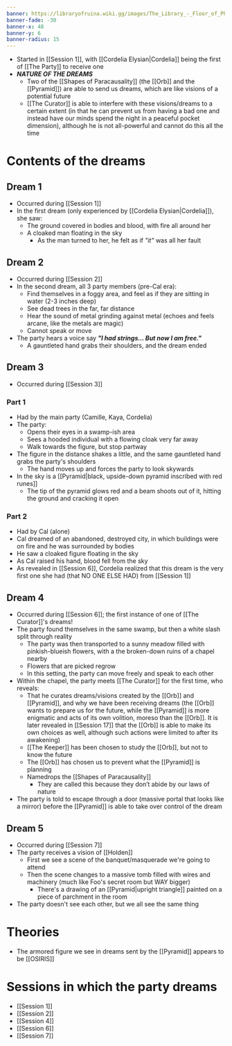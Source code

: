 ```yaml
---
banner: https://libraryofruina.wiki.gg/images/The_Library_-_Floor_of_Philosophy.png
banner-fade: -30
banner-x: 48
banner-y: 6
banner-radius: 15
---
```

- Started in [[Session 1]], with [[Cordelia Elysian|Cordelia]] being the first of [[The Party]] to receive one
- ***NATURE OF THE DREAMS***
	- Two of the [[Shapes of Paracausality]] (the [[Orb]] and the [[Pyramid]]) are able to send us dreams, which are like visions of a potential future
	- [[The Curator]] is able to interfere with these visions/dreams to a certain extent (in that he can prevent us from having a bad one and instead have our minds spend the night in a peaceful pocket dimension), although he is not all-powerful and cannot do this all the time

# Contents of the dreams
## Dream 1
- Occurred during [[Session 1]]
- In the first dream (only experienced by [[Cordelia Elysian|Cordelia]]), she saw:
	- The ground covered in bodies and blood, with fire all around her
	- A cloaked man floating in the sky
		- As the man turned to her, he felt as if *"it"* was all her fault
## Dream 2
- Occurred during [[Session 2]]
- In the second dream, all 3 party members (pre-Cal era):
	- Find themselves in a foggy area, and feel as if they are sitting in water (2-3 inches deep)
	- See dead trees in the far, far distance
	- Hear the sound of metal grinding against metal (echoes and feels arcane, like the metals are magic)
	- Cannot speak or move
- The party hears a voice say ***"I had strings... But now I am free."***
	- A gauntleted hand grabs their shoulders, and the dream ended

## Dream 3
- Occurred during [[Session 3]]
### Part 1
- Had by the main party (Camille, Kaya, Cordelia)
- The party:
	- Opens their eyes in a swamp-ish area
	- Sees a hooded individual with a flowing cloak very far away
	- Walk towards the figure, but stop partway
- The figure in the distance shakes a little, and the same gauntleted hand grabs the party's shoulders
	- The hand moves up and forces the party to look skywards
- In the sky is a [[Pyramid|black, upside-down pyramid inscribed with red runes]]
	- The tip of the pyramid glows red and a beam shoots out of it, hitting the ground and cracking it open
### Part 2
- Had by Cal (alone)
- Cal dreamed of an abandoned, destroyed city, in which buildings were on fire and he was surrounded by bodies
- He saw a cloaked figure floating in the sky
- As Cal raised his hand, blood fell from the sky
- As revealed in [[Session 6]], Cordelia realized that this dream is the very first one she had (that NO ONE ELSE HAD) from [[Session 1]]

## Dream 4
- Occurred during [[Session 6]]; the first instance of one of [[The Curator]]'s dreams!
- The party found themselves in the same swamp, but then a white slash split through reality
	- The party was then transported to a sunny meadow filled with pinkish-blueish flowers, with a the broken-down ruins of a chapel nearby
	- Flowers that are picked regrow
	- In this setting, the party can move freely and speak to each other
- Within the chapel, the party meets [[The Curator]] for the first time, who reveals:
	- That he curates dreams/visions created by the [[Orb]] and [[Pyramid]], and why we have been receiving dreams (the [[Orb]] wants to prepare us for the future, while the [[Pyramid]] is more enigmatic and acts of its own volition, moreso than the [[Orb]]. It is later revealed in [[Session 17]] that the [[Orb]] is able to make its own choices as well, although such actions were limited to after its awakening)
	- [[The Keeper]] has been chosen to study the [[Orb]], but not to know the future
	- The [[Orb]] has chosen us to prevent what the [[Pyramid]] is planning
	- Namedrops the [[Shapes of Paracausality]]
		- They are called this because they don’t abide by our laws of nature
- The party is told to escape through a door (massive portal that looks like a mirror) before the [[Pyramid]] is able to take over control of the dream

## Dream 5
- Occurred during [[Session 7]]
- The party receives a vision of [[Holden]]
	- First we see a scene of the banquet/masquerade we're going to attend
	- Then the scene changes to a massive tomb filled with wires and machinery (much like Foo's secret room but WAY bigger)
		- There's a drawing of an [[Pyramid|upright triangle]] painted on a piece of parchment in the room
- The party doesn't see each other, but we all see the same thing
# Theories
- The armored figure we see in dreams sent by the [[Pyramid]] appears to be [[OSIRIS]]

# Sessions in which the party dreams
- [[Session 1]]
- [[Session 2]]
- [[Session 4]]
- [[Session 6]]
- [[Session 7]]